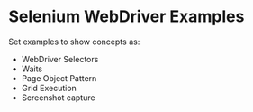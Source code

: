 # Selenium WebDriver Examples
Set examples to show concepts as:
   * WebDriver Selectors
   * Waits
   * Page Object Pattern
   * Grid Execution
   * Screenshot capture
